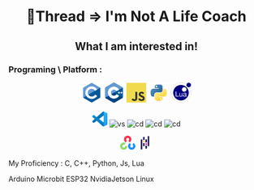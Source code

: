 <p><h1 align="center">📌Thread => I'm Not A Life Coach</h1> </p>
<p><h2 align="center">What I am interested in!</h2> </p>
<p><h3 align="left">Programing \ Platform : </h3> </p>
<p align="center"> 
  <a  
    target="_blank" rel="noreferrer"> 
    <img src="https://raw.githubusercontent.com/devicons/devicon/master/icons/c/c-original.svg" alt="c" width="40" height="40"/> 
  </a> 
  <a
    target="_blank" rel="noreferrer"> 
    <img src="https://raw.githubusercontent.com/devicons/devicon/master/icons/cplusplus/cplusplus-original.svg" alt="c++" width="40"           height="40"/> 
  </a> 
  <a 
     target="_blank" rel="noreferrer"> 
    <img src="https://raw.githubusercontent.com/devicons/devicon/master/icons/javascript/javascript-original.svg" alt="javascript"             width="40" height="40"/> 
  </a> 
  <a 
    target="_blank" rel="noreferrer"> 
    <img src="https://raw.githubusercontent.com/devicons/devicon/master/icons/python/python-original.svg" alt="python" width="40" height="40"/> 
  </a>
  <a 
    target="_blank" rel="noreferrer"> 
    <img src="https://raw.githubusercontent.com/devicons/devicon/55609aa5bd817ff167afce0d965585c92040787a/icons/lua/lua-original-wordmark.svg" alt="lua" width="40" height="40"/>
  </a>
</p>
<p align="center"> 
  <a  
    target="_blank" rel="noreferrer"> 
    <img src="https://raw.githubusercontent.com/devicons/devicon/master/icons/vscode/vscode-original.svg" alt="vs" width="30" height="30"/> 
  </a> 
  <a  
    target="_blank" rel="noreferrer"> 
    <img src="https://1000logos.net/wp-content/uploads/2020/08/Visual-Studio-Logo.png" alt="vs" width="50" height="30"/> 
  </a> 
  <a  
    target="_blank" rel="noreferrer"> 
    <img src="https://cdn.lo4d.com/t/icon/128/code-blocks.png" alt="cd" width="30" height="30"/> 
  </a> 
  <a  
    target="_blank" rel="noreferrer"> 
    <img src="https://pluspng.com/img-png/arduino-logo-png-arduino-logo-png-transparent-amp-svg-vector-pluspng-2400x2401.png" alt="cd" width="30" height="30"/> 
  </a> 
  <a  
    target="_blank" rel="noreferrer"> 
    <img src="https://kkcodeacademy.com/pluginfile.php/873/course/overviewfiles/Micro-bit.png" alt="cd" width="30" height="30"/> 
  </a> 
</p>
<p align="center"> 
  <a  
    target="_blank" rel="noreferrer"> 
    <img src="https://raw.githubusercontent.com/devicons/devicon/master/icons/opencv/opencv-original.svg" alt="cd" width="30" height="30"/> 
  </a> 
 <a  
    target="_blank" rel="noreferrer"> 
    <img src="https://raw.githubusercontent.com/devicons/devicon/master/icons/pandas/pandas-original.svg" alt="cd" width="30" height="30"/> 
  </a> 
</p>
<p> My Proficiency : C, C++, Python, Js, Lua </p>                                       
<p> Arduino Microbit ESP32 NvidiaJetson Linux </p>
